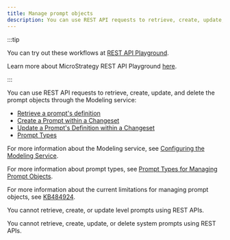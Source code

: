 ```yaml
---
title: Manage prompt objects
description: You can use REST API requests to retrieve, create, update, and delete the prompt objects through the Modeling service.
---
```


:::tip

You can try out these workflows at [REST API Playground](https://www.postman.com/microstrategysdk/workspace/microstrategy-rest-api/folder/16131298-02d537e0-b0b3-4e13-b613-1cd863b7db88?ctx=documentation).

Learn more about MicroStrategy REST API Playground [here](/docs/getting-started/playground.md).

:::

You can use REST API requests to retrieve, create, update, and delete the prompt objects through the Modeling service:

- [Retrieve a prompt's definition](./retrieve-a-prompts-definition.md)
- [Create a Prompt within a Changeset](./create-a-prompt-within-a-changeset.md)
- [Update a Prompt's Definition within a Changeset](./update-a-prompts-definition-within-a-changeset.md)
- [Prompt Types](./prompt-types/prompt-types.md)

For more information about the Modeling service, see [Configuring the Modeling Service](https://www2.microstrategy.com/producthelp/Current/InstallConfig/en-us/Content/modeling_service.htm).

For more information about prompt types, see [Prompt Types for Managing Prompt Objects](./prompt-types/prompt-types.md).

For more information about the current limitations for managing prompt objects, see [KB484924](https://community.microstrategy.com/s/article/Functionality-vs-limitations-for-creating-and-editing-prompts-via-REST-APIs).

You cannot retrieve, create, or update level prompts using REST APIs.

You cannot retrieve, create, update, or delete system prompts using REST APIs.
